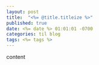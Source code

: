 ```yaml
---
layout: post
title:  "<%= @title.titleize %>"
published: true
date: <%= date %> 01:01:01 -0700
categories: til blog 
tags: <%= tags %>
---
```


content